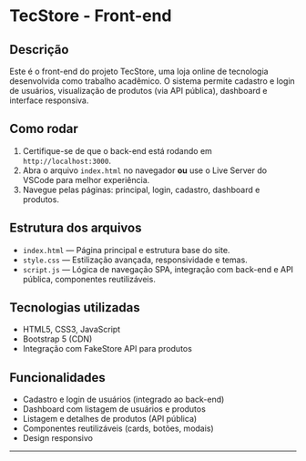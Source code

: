 # TecStore - Front-end

## Descrição

Este é o front-end do projeto TecStore, uma loja online de tecnologia desenvolvida como trabalho acadêmico. O sistema permite cadastro e login de usuários, visualização de produtos (via API pública), dashboard e interface responsiva.

## Como rodar

1. Certifique-se de que o back-end está rodando em `http://localhost:3000`.
2. Abra o arquivo `index.html` no navegador **ou** use o Live Server do VSCode para melhor experiência.
3. Navegue pelas páginas: principal, login, cadastro, dashboard e produtos.

## Estrutura dos arquivos

- `index.html` — Página principal e estrutura base do site.
- `style.css` — Estilização avançada, responsividade e temas.
- `script.js` — Lógica de navegação SPA, integração com back-end e API pública, componentes reutilizáveis.

## Tecnologias utilizadas

- HTML5, CSS3, JavaScript
- Bootstrap 5 (CDN)
- Integração com FakeStore API para produtos

## Funcionalidades

- Cadastro e login de usuários (integrado ao back-end)
- Dashboard com listagem de usuários e produtos
- Listagem e detalhes de produtos (API pública)
- Componentes reutilizáveis (cards, botões, modais)
- Design responsivo

---
